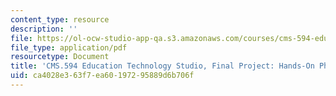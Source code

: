 ```yaml
---
content_type: resource
description: ''
file: https://ol-ocw-studio-app-qa.s3.amazonaws.com/courses/cms-594-education-technology-studio-spring-2019/ca4028e363f7ea60197295889d6b706f_MITCMS_594S19_final_lab.pdf
file_type: application/pdf
resourcetype: Document
title: 'CMS.594 Education Technology Studio, Final Project: Hands-On Physics'
uid: ca4028e3-63f7-ea60-1972-95889d6b706f
---
```

